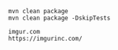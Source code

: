 ```shell
mvn clean package
mvn clean package -DskipTests
```

```shell
imgur.com
https://imgurinc.com/
```
